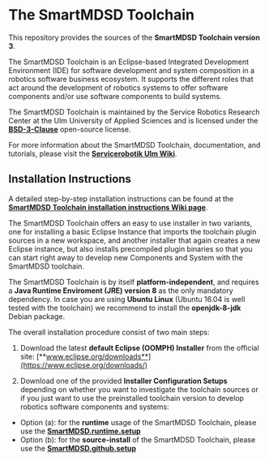 # The SmartMDSD Toolchain

This repository provides the sources of the **SmartMDSD Toolchain version 3**.

The SmartMDSD Toolchain is an Eclipse-based Integrated Development Environment (IDE) for software development and system composition in a robotics software business ecosystem. It supports the different roles that act around the development of robotics systems to offer software components and/or use software components to build systems.

The SmartMDSD Toolchain is maintained by the Service Robotics Research Center at the Ulm University of Applied Sciences and is licensed under the [**BSD-3-Clause**](https://opensource.org/licenses/BSD-3-Clause) open-source license.

For more information about the SmartMDSD Toolchain, documentation, and tutorials, please visit the [**Servicerobotik Ulm Wiki**](https://wiki.servicerobotik-ulm.de/smartmdsd-toolchain:start).



## Installation Instructions

A detailed step-by-step installation instructions can be found at the [**SmartMDSD Toolchain installation instructions Wiki page**](https://wiki.servicerobotik-ulm.de/smartmdsd-toolchain:installation).

The SmartMDSD Toolchain offers an easy to use installer in two variants, one for installing a basic Eclipse Instance that imports the toolchain plugin sources in a new workspace, and another installer that again creates a new Eclipse instance, but also installs precompiled plugin binaries so that you can start right away to develop new Components and System with the SmartMDSD toolchain.

The SmartMDSD Toolchain is by itself **platform-independent**, and requires a **Java Runtime Enviroment (JRE) version 8** as the only mandatory dependency. In case you are using **Ubuntu Linux** (Ubuntu 16.04 is well tested with the toolchain) we recommend to install the **openjdk-8-jdk** Debian package.

The overall installation procedure consist of two main steps:

1. Download the latest **default Eclipse (OOMPH) Installer** from the official site: [**www.eclipse.org/downloads**](https://www.eclipse.org/downloads/)

2. Download one of the provided **Installer Configuration Setups** depending on whether you want to investigate the toolchain sources or if you just want to use the preinstalled toolchain version to develop robotics software components and systems:

 * Option (a): for the **runtime** usage of the SmartMDSD Toolchain, please use the [**SmartMDSD.runtime.setup**](org.smartmdsd.infrastructure/org.smartmdsd.installer/SmartMDSD.runtime.setup)
 * Option (b): for the **source-install** of the SmartMDSD Toolchain, please use the [**SmartMDSD.github.setup**](org.smartmdsd.infrastructure/org.smartmdsd.installer/SmartMDSD.github.setup)



